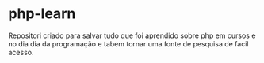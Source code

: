 # php-learn
Repositori criado para salvar tudo que foi aprendido sobre php em cursos e no dia dia da programação e tabem tornar uma fonte de pesquisa de facil acesso.
